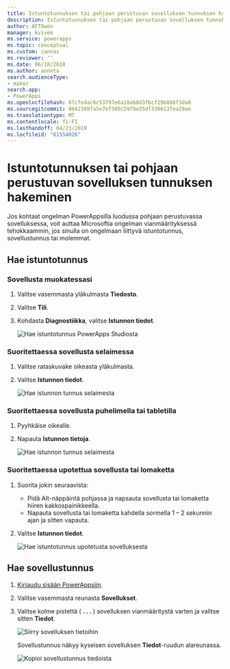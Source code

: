 ```yaml
---
title: Istuntotunnuksen tai pohjaan perustuvan sovelluksen tunnuksen hakeminen | Microsoft Docs
description: Istuntotunnuksen tai pohjaan perustuvan sovelluksen tunnuksen hakeminen PowerAppsissa vianmääritystä varten
author: AFTOwen
manager: kvivek
ms.service: powerapps
ms.topic: conceptual
ms.custom: canvas
ms.reviewer: ''
ms.date: 06/18/2018
ms.author: anneta
search.audienceType:
- maker
search.app:
- PowerApps
ms.openlocfilehash: 67cfe4ac6c53797e6a18a68d3fbcf29b088f3da8
ms.sourcegitcommit: 4042388fa5e7ef50bc59f9e35df330613fea29ae
ms.translationtype: MT
ms.contentlocale: fi-FI
ms.lasthandoff: 04/23/2019
ms.locfileid: "61554026"
---
```

# <a name="get-a-session-id-or-a-canvas-app-id"></a>Istuntotunnuksen tai pohjaan perustuvan sovelluksen tunnuksen hakeminen
Jos kohtaat ongelman PowerAppsilla luodussa pohjaan perustuvassa sovelluksessa, voit auttaa Microsoftia ongelman vianmäärityksessä tehokkaammin, jos sinulla on ongelmaan liittyvä istuntotunnus, sovellustunnus tai molemmat.

## <a name="get-the-session-id"></a>Hae istuntotunnus

### <a name="when-editing-an-app"></a>Sovellusta muokatessasi
1. Valitse vasemmasta yläkulmasta **Tiedosto**.

1. Valitse **Tili**.

1. Kohdasta **Diagnostiikka**, valitse **Istunnon tiedot**.

    ![Hae istuntotunnus PowerApps Studiosta](media/get-sessionid/studio.png)

### <a name="when-running-an-app-in-a-browser"></a>Suoritettaessa sovellusta selaimessa
1. Valitse rataskuvake oikeasta yläkulmasta.

1. Valitse **Istunnon tiedot**.

    ![Hae istunnon tunnus selaimesta](media/get-sessionid/browser.png)

### <a name="when-running-an-app-on-a-phone-or-a-tablet"></a>Suoritettaessa sovellusta puhelimella tai tabletilla
1. Pyyhkäise oikealle.

1. Napauta **Istunnon tietoja**.

    ![Hae istunnon tunnus selaimesta](media/get-sessionid/mobile.png)

### <a name="when-running-an-embedded-app-or-form"></a>Suoritettaessa upotettua sovellusta tai lomaketta
1. Suorita jokin seuraavista:

    - Pidä Alt-näppäintä pohjassa ja napsauta sovellusta tai lomaketta hiiren kakkospainikkeella.
    - Napauta sovellusta tai lomaketta kahdella sormella 1 – 2 sekunnin ajan ja sitten vapauta.

1. Valitse **Istunnon tiedot**.

    ![Hae istuntotunnus upotetusta sovelluksesta](media/get-sessionid/embedded.png)

## <a name="get-an-app-id"></a>Hae sovellustunnus
1. [Kirjaudu sisään PowerAppsiin](https://powerapps.microsoft.com).

1. Valitse vasemmasta reunasta **Sovellukset**.

1. Valitse kolme pistettä ( **. . .** ) sovelluksen vianmääritystä varten ja valitse sitten **Tiedot**.

    ![Siirry sovelluksen tietoihin](./media/get-sessionid/details.png)

    Sovellustunnus näkyy kyseisen sovelluksen **Tiedot**-ruudun alareunassa.

    ![Kopioi sovellustunnus tiedoista](./media/get-sessionid/app-id.png)
